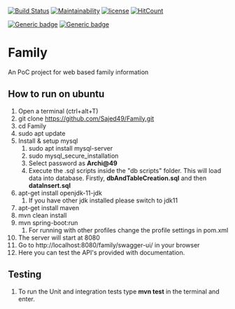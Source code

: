 [![Build Status](https://travis-ci.com/Sajed49/Family.svg?branch=main)](https://travis-ci.com/Sajed49/Family)
[![Maintainability](https://api.codeclimate.com/v1/badges/920ee5408d29abb3970c/maintainability)](https://codeclimate.com/github/Sajed49/Family/maintainability)
[![license](http://img.shields.io/badge/license-MIT-brightgreen.svg)](https://github.com/Sajed49/Family)
[![HitCount](http://hits.dwyl.com/Sajed49/https://githubcom/Sajed49/Familygit.svg)](http://hits.dwyl.com/Sajed49/https://githubcom/Sajed49/Familygit)

[![Generic badge](https://img.shields.io/badge/Java-11.0-Blue.svg)](https://shields.io/)
[![Generic badge](https://img.shields.io/badge/Maven-3.6.3-Blue.svg)](https://shields.io/)

# Family

An PoC project for web based family information

## How to run on ubuntu
1. Open a terminal (ctrl+alt+T)
2. git clone https://github.com/Sajed49/Family.git
3. cd Family
4. sudo apt update
5. Install & setup mysql
   1. sudo apt install mysql-server
   2. sudo mysql_secure_installation
   3. Select password as **Archi@49**
   4. Execute the .sql scripts inside the "db scripts" folder. This will load data into database.
    Firstly, **dbAndTableCreation.sql** and then **dataInsert.sql**
6. apt-get install openjdk-11-jdk
   1. If you have other jdk installed please switch to jdk11
7. apt-get install maven
8. mvn clean install
9. mvn spring-boot:run
   1. For running with other profiles change the profile settings in pom.xml
10. The server will start at 8080
11. Go to http://localhost:8080/family/swagger-ui/ in your browser
12. Here you can test the API's provided with documentation.


## Testing
1. To run the Unit and integration tests type **mvn test** in the terminal and enter.
